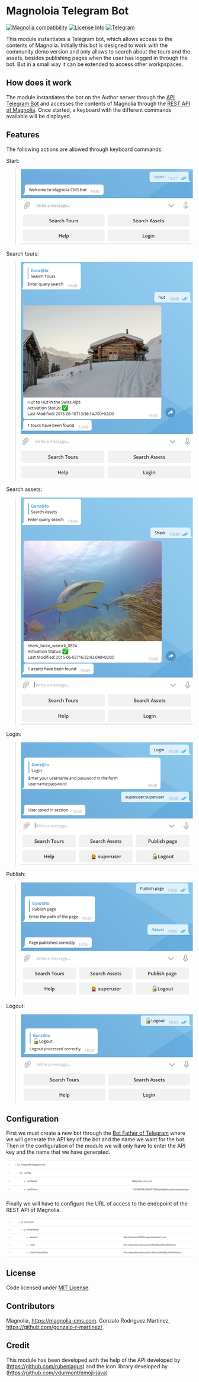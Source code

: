 # Magnoloia Telegram Bot

[![Magnolia compatibility](https://img.shields.io/badge/magnolia--cms-6.0-brightgreen.svg)](https://www.magnolia-cms.com)  [![License Info](http://img.shields.io/badge/license-The%20MIT%20License-brightgreen.svg)](https://github.com/gonzalo-r-martinez/magnolia-telegram-bot/blob/master/LICENSE)  [![Telegram](http://trellobot.doomdns.org/telegrambadge.svg)](https://telegram.me/JavaBotsApi)  

This module instantiates a Telegram bot, which allows access to the contents of Magnolia. Initially this bot is designed to work with the community demo version and only allows to search about the tours and the assets, besides publishing pages when the user has logged in through the bot. But in a small way it can be extended to access other workpspaces.

## How does it work

The module instantiates the bot on the Author server through the [API Telegram Bot](https://github.com/rubenlagus/TelegramBots/tree/master/telegrambots-chat-session-bot) and accesses the contents of Magnolia through the [REST API of Magnolia](https://documentation.magnolia-cms.com/display/DOCS60/REST+API). Once started, a keyboard with the different commands available will be displayed.

## Features

The following actions are allowed through keyboard commands:

Start: 
>![start command](https://github.com/gonzalo-r-martinez/magnolia-telegram-bot/raw/master/src/main/resources/magnolia-telegram-bot/webresources/demo/start.png)

Search tours: 
>![Search tours](https://github.com/gonzalo-r-martinez/magnolia-telegram-bot/raw/master/src/main/resources/magnolia-telegram-bot/webresources/demo/tours.png)

Search assets: 
>![Search assets](https://github.com/gonzalo-r-martinez/magnolia-telegram-bot/raw/master/src/main/resources/magnolia-telegram-bot/webresources/demo/assets.png)

Login: 
>![Login](https://github.com/gonzalo-r-martinez/magnolia-telegram-bot/raw/master/src/main/resources/magnolia-telegram-bot/webresources/demo/login.png)

Publish: 
>![Publish](https://github.com/gonzalo-r-martinez/magnolia-telegram-bot/raw/master/src/main/resources/magnolia-telegram-bot/webresources/demo/publish.png)

Logout: 
>![Publish](https://github.com/gonzalo-r-martinez/magnolia-telegram-bot/raw/master/src/main/resources/magnolia-telegram-bot/webresources/demo/logout.png)

## Configuration

First we must create a new bot through the [Bot Father of Telegram](https://telegram.me/botfather) where we will generate the API key of the bot and the name we want for the bot.
Then in the configuration of the module we will only have to enter the API key and the name that we have generated.

![Config](https://github.com/gonzalo-r-martinez/magnolia-telegram-bot/raw/master/src/main/resources/magnolia-telegram-bot/webresources/demo/config.png)

Finally we will have to configure the URL of access to the endopoint of the REST API of Magnolia.

![Rest](https://github.com/gonzalo-r-martinez/magnolia-telegram-bot/raw/master/src/main/resources/magnolia-telegram-bot/webresources/demo/rest.png)

## License
Code licensed under [MIT License](http://opensource.org/licenses/mit-license.html "MIT License").

## Contributors
Magnolia, https://magnolia-cms.com.
Gonzalo Rodríguez Martínez, https://github.com/gonzalo-r-martinez/

## Credit
This module has been developed with the help of the API developed by (https://github.com/rubenlagus) and the icon library developed by (https://github.com/vdurmont/emoji-java)
